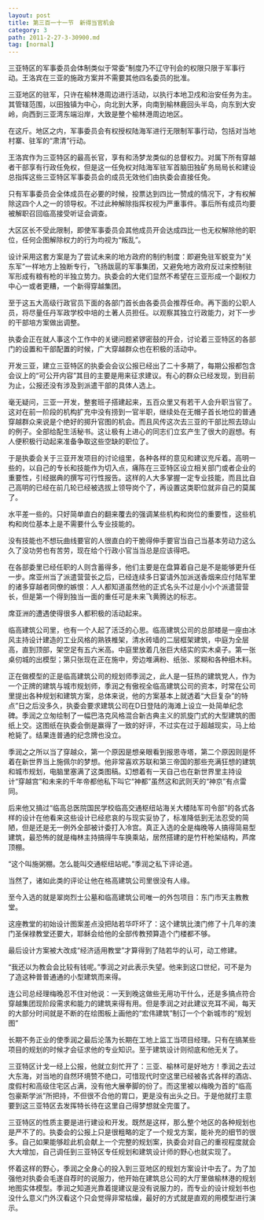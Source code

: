 ```yaml
---
layout: post
title: 第三百一十一节　新得当官机会
category: 3
path: 2011-2-27-3-30900.md
tag: [normal]
---
```


三亚特区的军事委员会体制类似于常委”制度乃不辽守刊会的权限只限于军事行动。王洛宾在三亚的施政方案并不需要其他四名委员的批准。

三亚地区的驻军，只许在榆林港周边进行活动，以执行本地卫戍和治安任务为主。其管辖范围，以田独镇为中心，向北到大茅，向南到榆林鹿回头半岛，向东到大安岭，向西到三亚湾东端沿岸，大致是整个榆林港周边地区。

在这斤。地区之内，军事委员会有权授权陆海军进行无限制军事行动，包括对当地村寨、驻军的“肃清”行动。

王洛宾作为三亚特区的最高长官，享有和汤梦龙类似的总督权力。对属下所有穿越者干部享有行政任免权，但是这一任免权对陆海军驻军首脑田独矿务局局长和建设总指挥这些三亚特区军事委员会的成员无效他们由执委会直接任免。

只有军事委员会全体成员在必要的时候，投票达到四比一赞成的情况下，才有权解除这四个人之一的领导权。不过此种解除指挥权视为严重事件。事后所有成员均要被解职召回临高接受听证会调查。

大区区长不受此限制，即使军事委员会其他成员开会达成四比一也无权解除他的职位，任何企图解除权力的行为均视为“叛乱”。

设计采用这套方案是为了尝试未来的地方政府的制约制度：即避免驻军蜕变为“关东军”一样地方上独断专行，飞扬跋扈的军事集团，又避免地方政府反过来控制驻军形成有粮有枪的半独立势力。执委会的大佬们显然不希望在三亚形成一个副权力中心一或者更糟，一个新得穿越集团。

至于这五大高级行政官员下面的各部门首长由各委员会推荐任命。再下面的公职人员，将尽量任丹军政学校中培的土著人员担任。以观察其独立行政能力，对下一步的干部培方案做出调整。

执委会正在就人事这个工作中的关键问题紧锣密鼓的开会，讨论着三亚特区的各部门的设置和干部配置的时候，广大穿越群众也在积极的活动中。

开发三亚，建立三亚特区的执委会会议公报已经出了二十多期了，每期公报都包含会议上的“可公开内容”其目的主要是用来征求建议。有心的群众已经发现，到目前为止，公报还没有涉及到派遣干部的具体人选上。

毫无疑问，三亚一开发，整套班子搭建起来，五百众里又有若干人会升职当官了。这对在前一阶段的机构扩充中没有捞到一官半职，继续处在无帽子首长地位的普通穿越群众来说是个绝好的掷升官图的机会。而且风传这次去三亚的干部比照去琼山的例子。全部给配生活秘书。这让极有上进心的同志们立玄产生了很大的遐想。有人便积极行动起来准备争取这些空缺的职位了。

于是执委会关于三亚开发项目的讨论组里，各种各样的意见和建议充斥着。高明一些的，以自己的专长和技能作为切入点，痛陈在三亚特区设立相关部门或者企业的重要性，引经据典的撰写可行性报告。这样的人大多掌握一定专业技能，而且比自己高明的已经在前几轮已经被选拔上领导岗个了，再设置这类职位就非自己的莫属了。

水平差一些的。只好简单直白的翻来覆去的强调某些机构和岗位的重要性，这些机构和岗位基本上是不需要什么专业技能的。

没有技能也不想玩曲线要官的人很直白的干脆得伸手要官当自己当基本劳动力这么久了没功劳也有苦劳，现在给个行政小官当当总是应该得吧。

在各部委里已经任职的人则含蓄得多，他们主要是在盘算着自己是不是能够更升任一步。席亚州当了派遣营营长之后，已经连续多日宴请外加派送香烟来应付陆军里的诸多穿越者同僚的嫉恨：人人都知道虽然他的正式名头不过是小小个派遣营营长，但是第一个得到独当一面的重任可是未来飞黄腾达的标志。

席亚洲的遭遇使得很多人都积极的活动起来。

临高建筑公司里，也有一个人起了活泛的心思。临高建筑公司的总部楼是一座由冰风主持设计建造的工业风格的熟铁椎架，清水砖墙的二层框架建筑，中庭为全层高，直到顶部，架空足有五六米高。中庭里放着几张巨大结实的实木桌子。第一张桌仞城的出模型；第只张现在正在施中，旁边堆满粉、纸张、浆糊和各种细木料。

正在做模型的正是临高建筑公司的规划师季润之，此人是一狂热的建筑党人，作为一个正牌的建筑与城市规划师，季润之有傲视全临高建筑公司的资本，时常在公司里提出各种规划和建筑方案，总体来说，他的方案基本上就透着“大巨复杂”的特点”日之后没多久，执委会要求建筑公司在D日登陆的海滩上设立一处简单纪念碑。季润之立匆绘制了一幅巴洛克风格混合新古典主义的凯旋门式的大型建筑的图纸上交。这图纸在执委会倒是赢得了一致的好评，不过实在过于超越现实，马上给枪毙了。结果连普通的纪念牌也没立。

季润之之所以当了穿越众，第一个原因是想亲眼看到报恩寺塔，第二个原因则是怀着在新世界当上施佩尔的梦想。他非常喜欢苏联和第三帝国的那些充满狂想的建筑和城市规划，电脑里塞满了这类图稿。幻想着有一天自己也在新世界里主持设计“穿越宫”和未来的千年帝都他私下叫它“神都”虽然这和武则天的“神京”有点雷同。

后来他又搞过“临高总医院国民学校临高交通枢纽站海关大楼陆军司令部”的各式各样的设计在他看来这些设计已经悲哀的与现实妥协了，标准降低到无法忍受的简陋，但是还是无一例外全部被计委打入冷宫。真正入选的全是梅晚等人搞得简易型建筑，最恐怖的就是梅林主持搞得牛车换乘站，居然搭建的是竹杆枪架结构，芦席顶棚。

“这个叫施粥棚。怎么能叫交通枢纽站呢。”季润之私下评论道。

当然了，诸如此类的评论让他在格高建筑公司里很没有人缘。

至今入选的就是翠岗烈士公墓和临高建筑公司唯一的外包项目：东门市天主教教堂。

这座教堂的初始设计图案差点没把陆若华吓坏了：这个建筑比澳门修了十几年的澳门圣保禄教堂还要大，耶稣会给他的全部传教预算造个门楼都不够。

最后设计方案被大改成“经济适用教堂”才算得到了陆若华的认可，动工修建。

“我还以为教会会比较有钱呢。”季润之对此表示失望。他来到这口世纪，可不是为了造这种普普通通的小型建筑而来得。

连公司总经理梅晚忍不住对他说：一天到晚这做些无用功干什么，还是多搞点符合穿越集团现阶段需求和能力的建筑来得有用。但是季润之对此建议充耳不闻，每天的大部分时间就是不断的在绘图板上画他的“宏伟建筑”制订一个个新城市的“规划图”

长期不务正业的使季润之最后沦落为长期在工地上监工当项目经理。只有在搞某些项目的规划的时候才会征求他的专业知识。至于建筑设计则彻底和他无关了。

三亚特区计戈一经上公报，他就立刻忙开了：三亚、榆林可是好地方！季润之去过大东海，对当地的自然环境赞不绝口，可惜现代时空这里已经被各式各样的酒店、度假村和高级住宅区占满，没有他大展拳脚的份了。而这里被以梅晚为首的“临高包豪斯学派”所把持，不但很不合他的胃口，更是没有出头之日。于是他就打主意要到这三亚特区去发挥特长待在这里自己得梦想就全完蛋了。

三亚特区的性质主要是进行建设和开发。既然是这样，那么整个地区的各种规划也是严不了的。执委会的公报上只是很粗略的定了一个规戈方案，能补充的细节的很多。自己如果能够趁此机会献上一个完整的规划案，执委会对自己的重视程度就会大大增加，自己调任到三亚特区专任规划和建筑设计师的野心也就实现了。

怀着这样的野心，季润之全身心的投入到三亚地区的规划方案设计中去了。为了加强他对执委会毛遂自荐时的说服力，他开始在建筑总公司的大厅里做榆林港的规划地图实体模型。季润之知道光靠着提建议是没有说服力的，而专业的设计规划书也没什么意义门外汉看这个只会觉得非常枯燥，最好的方式就是直观的用模型进行演示。